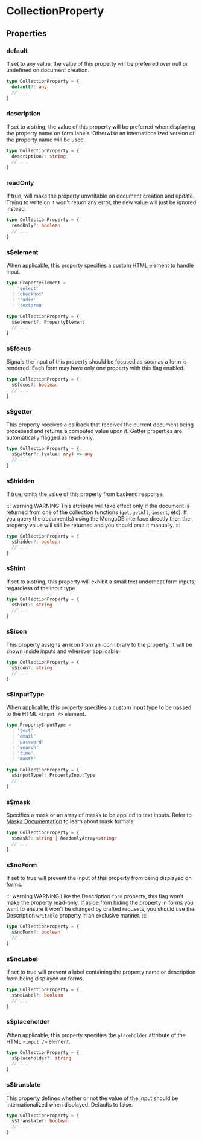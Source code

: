 # CollectionProperty

## Properties

### default <Badge type="tip" text="optional" /> <Badge type="tip" text="frontend" />

If set to any value, the value of this property will be preferred over null or undefined on document creation.

```typescript
type CollectionProperty = {
  default?: any
  // ...
}
```

### description <Badge type="tip" text="optional" /> <Badge type="tip" text="frontend" />

If set to a string, the value of this property will be preferred when displaying the property name on form labels. Otherwise an internationalized version of the property name will be used.

```typescript
type CollectionProperty = {
  description?: string
  // ...
}
```

### readOnly <Badge type="tip" text="optional" />

If true, will make the property unwritable on document creation and update. Trying to write on it won't return any error, the new value will just be ignored instead.

```typescript
type CollectionProperty = {
  readOnly?: boolean
  // ...
}
```

### s$element <Badge type="tip" text="optional" /> <Badge type="tip" text="frontend" />

When applicable, this property specifies a custom HTML element to handle input.

```typescript
type PropertyElement =
  | 'select'
  | 'checkbox'
  | 'radio'
  | 'textarea'

type CollectionProperty = {
  s$element?: PropertyElement
  // ...
}
```

### s$focus <Badge type="tip" text="optional" /> <Badge type="tip" text="frontend" />

Signals the input of this property should be focused as soon as a form is rendered. Each form may have only one property with this flag enabled.

```typescript
type CollectionProperty = {
  s$focus?: boolean
  // ...
}
```

### s$getter <Badge type="tip" text="optional" />

This property receives a callback that receives the current document being processed and returns a computed value upon it. Getter properties are automatically flagged as read-only.

```typescript
type CollectionProperty = {
  s$getter?: (value: any) => any
  // ...
}
```

### s$hidden <Badge type="tip" text="optional" />

If true, omits the value of this property from backend response.

::: warning WARNING
This attribute will take effect only if the document is returned from one of the collection functions (`get`, `getAll`, `insert`, etc). If you query the document(s) using the MongoDB interface directly then the property value will still be returned and you should omit it manually.
:::

```typescript
type CollectionProperty = {
  s$hidden?: boolean
  // ...
}
```

### s$hint <Badge type="tip" text="optional" /> <Badge type="tip" text="frontend" />

If set to a string, this property will exhibit a small text underneat form inputs, regardless of the input type.

```typescript
type CollectionProperty = {
  s$hint?: string
  // ...
}
```

### s$icon <Badge type="tip" text="optional" /> <Badge type="tip" text="frontend" />

This property assigns an icon from an icon library to the property. It will be shown inside inputs and wherever applicable.

```typescript
type CollectionProperty = {
  s$icon?: string
  // ...
}
```

### s$inputType <Badge type="tip" text="optional" /> <Badge type="tip" text="frontend" />

When applicable, this property specifies a custom input type to be passed to the HTML `<input />` element.

```typescript
type PropertyInputType =
  | 'text'
  | 'email'
  | 'password'
  | 'search'
  | 'time'
  | 'month'

type CollectionProperty = {
  s$inputType?: PropertyInputType
  // ...
}
```

### s$mask <Badge type="tip" text="optional" /> <Badge type="tip" text="frontend" />

Specifies a mask or an array of masks to be applied to text inputs. Refer to [Maska Documentation](https://beholdr.github.io/) to learn about mask formats.

```typescript
type CollectionProperty = {
  s$mask?: string | ReadonlyArray<string>
  // ...
}
```

### s$noForm <Badge type="tip" text="optional" /> <Badge type="tip" text="frontend" />

If set to true will prevent the input of this property from being displayed on forms.

::: warning WARNING
Like the Description `form` property, this flag won't make the property read-only. If aside from hiding the property in forms you want to ensure it won't be changed by crafted requests, you should use the Description `writable` property in an exclusive manner.
:::

```typescript
type CollectionProperty = {
  s$noForm?: boolean
  // ...
}
```

### s$noLabel <Badge type="tip" text="optional" /> <Badge type="tip" text="frontend" />

If set to true will prevent a label containing the property name or description from being displayed on forms.

```typescript
type CollectionProperty = {
  s$noLabel?: boolean
  // ...
}
```

### s$placeholder <Badge type="tip" text="optional" /> <Badge type="tip" text="frontend" />

When applicable, this property specifies the `placeholder` attribute of the HTML `<input />` element.

```typescript
type CollectionProperty = {
  s$placeholder?: string
  // ...
}
```

### s$translate <Badge type="tip" text="optional" /> <Badge type="tip" text="frontend" />

This property defines whether or not the value of the input should be internationalized when displayed. Defaults to false.

```typescript
type CollectionProperty = {
  s$translate?: boolean
  // ...
}
```
